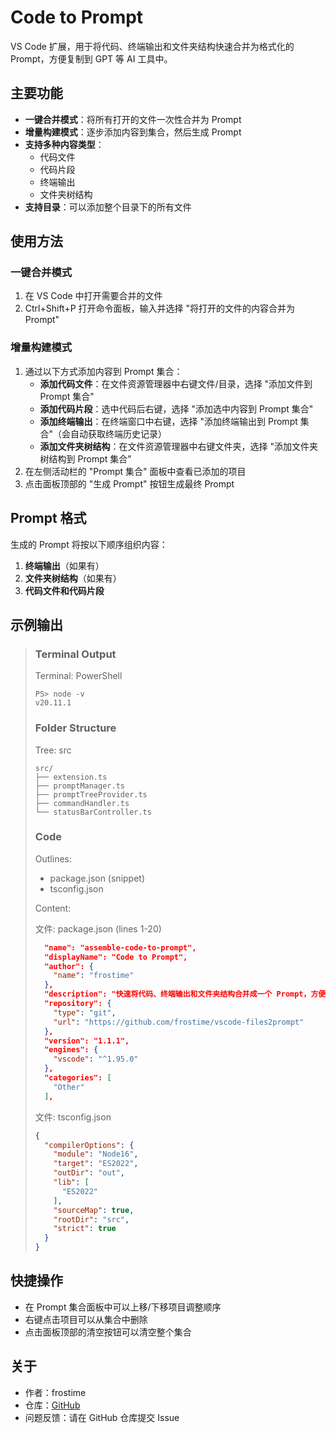 # Code to Prompt

VS Code 扩展，用于将代码、终端输出和文件夹结构快速合并为格式化的 Prompt，方便复制到 GPT 等 AI 工具中。

## 主要功能

- **一键合并模式**：将所有打开的文件一次性合并为 Prompt
- **增量构建模式**：逐步添加内容到集合，然后生成 Prompt
- **支持多种内容类型**：
  - 代码文件
  - 代码片段
  - 终端输出
  - 文件夹树结构
- **支持目录**：可以添加整个目录下的所有文件

## 使用方法

### 一键合并模式

1. 在 VS Code 中打开需要合并的文件
2. Ctrl+Shift+P 打开命令面板，输入并选择 "将打开的文件的内容合并为 Prompt"

### 增量构建模式

1. 通过以下方式添加内容到 Prompt 集合：
   - **添加代码文件**：在文件资源管理器中右键文件/目录，选择 "添加文件到 Prompt 集合"
   - **添加代码片段**：选中代码后右键，选择 "添加选中内容到 Prompt 集合"
   - **添加终端输出**：在终端窗口中右键，选择 "添加终端输出到 Prompt 集合"（会自动获取终端历史记录）
   - **添加文件夹树结构**：在文件资源管理器中右键文件夹，选择 "添加文件夹树结构到 Prompt 集合"
2. 在左侧活动栏的 "Prompt 集合" 面板中查看已添加的项目
3. 点击面板顶部的 "生成 Prompt" 按钮生成最终 Prompt

## Prompt 格式

生成的 Prompt 将按以下顺序组织内容：

1. **终端输出**（如果有）
2. **文件夹树结构**（如果有）
3. **代码文件和代码片段**

## 示例输出

> ### Terminal Output ###
>
> Terminal: PowerShell
> ```
> PS> node -v
> v20.11.1
> ```
>
> ### Folder Structure ###
>
> Tree: src
> ```
> src/
> ├── extension.ts
> ├── promptManager.ts
> ├── promptTreeProvider.ts
> ├── commandHandler.ts
> └── statusBarController.ts
> ```
>
> ### Code ###
>
> Outlines:
>
> - package.json (snippet)
> - tsconfig.json
>
> Content:
>
> 文件: package.json (lines 1-20)
> ```json
>   "name": "assemble-code-to-prompt",
>   "displayName": "Code to Prompt",
>   "author": {
>     "name": "frostime"
>   },
>   "description": "快速将代码、终端输出和文件夹结构合并成一个 Prompt，方便你复制给 GPT",
>   "repository": {
>     "type": "git",
>     "url": "https://github.com/frostime/vscode-files2prompt"
>   },
>   "version": "1.1.1",
>   "engines": {
>     "vscode": "^1.95.0"
>   },
>   "categories": [
>     "Other"
>   ],
> ```
>
> 文件: tsconfig.json
> ```json
> {
>   "compilerOptions": {
>     "module": "Node16",
>     "target": "ES2022",
>     "outDir": "out",
>     "lib": [
>       "ES2022"
>     ],
>     "sourceMap": true,
>     "rootDir": "src",
>     "strict": true
>   }
> }
> ```

## 快捷操作

- 在 Prompt 集合面板中可以上移/下移项目调整顺序
- 右键点击项目可以从集合中删除
- 点击面板顶部的清空按钮可以清空整个集合

## 关于

- 作者：frostime
- 仓库：[GitHub](https://github.com/frostime/vscode-files2prompt)
- 问题反馈：请在 GitHub 仓库提交 Issue